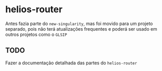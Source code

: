 # helios-router

Antes fazia parte do `new-singularity`, mas foi movido para um projeto separado, pois não terá atualizações frequentes e poderá ser usado em outros projetos como o `GLSIP`

## TODO

Fazer a documentação detalhada das partes do `helios-router`
